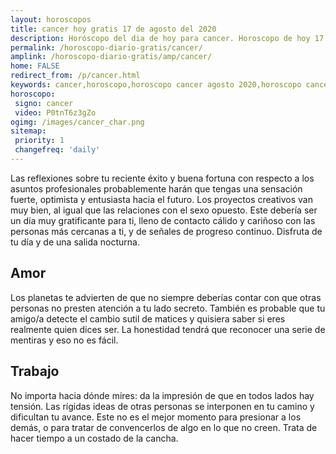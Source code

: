 ```yaml
---
layout: horoscopos
title: cancer hoy gratis 17 de agosto del 2020 
description: Horóscopo del dia de hoy para cancer. Horoscopo de hoy 17 de agosto del 2020. Las predicciones de amor, trabajo, vida personal gratis.
permalink: /horoscopo-diario-gratis/cancer/
amplink: /horoscopo-diario-gratis/amp/cancer/
home: FALSE
redirect_from: /p/cancer.html
keywords: cancer,horoscopo,horoscopo cancer agosto 2020,horoscopo cancer hoy,tarot cancer agosto 2020,horoscopo cancer,tarot cancer hoy,horoscopo de hoy,horoscopo diario,tarot del amor,horoscopo de hoy cancer,horoscopo diario del tarot, Horoscopo de hoy cancer 17 de agosto del 2020,horóscopo del día,signos zodiacales 2020, el horoscopo de hoy
horoscopo:
 signo: cancer
 video: P0tnT6z3gZo
ogimg: /images/cancer_char.png
sitemap:
 priority: 1
 changefreq: 'daily'
---
```



Las reflexiones sobre tu reciente éxito y buena fortuna con respecto a los asuntos profesionales probablemente harán que tengas una sensación fuerte, optimista y entusiasta hacia el futuro. Los proyectos creativos van muy bien, al igual que las relaciones con el sexo opuesto. Este debería ser un día muy gratificante para ti, lleno de contacto cálido y cariñoso con las personas más cercanas a ti, y de señales de progreso continuo. Disfruta de tu día y de una salida nocturna.

## Amor

Los planetas te advierten de que no siempre deberías contar con que otras personas no presten atención a tu lado secreto. También es probable que tu amigo/a detecte el cambio sutil de matices y quisiera saber si eres realmente quien dices ser. La honestidad tendrá que reconocer una serie de mentiras y eso no es fácil.

## Trabajo

No importa hacia dónde mires: da la impresión de que en todos lados hay tensión. Las rígidas ideas de otras personas se interponen en tu camino y dificultan tu avance. Este no es el mejor momento para presionar a los demás, o para tratar de convencerlos de algo en lo que no creen. Trata de hacer tiempo a un costado de la cancha.
